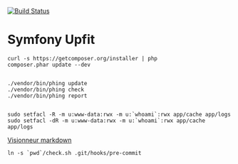 [![Build Status](https://secure.travis-ci.org/bpaulin/upfit.png?branch=master)](https://travis-ci.org/bpaulin/upfit)

Symfony Upfit
========================

    curl -s https://getcomposer.org/installer | php
    composer.phar update --dev


    ./vendor/bin/phing update
    ./vendor/bin/phing check
    ./vendor/bin/phing report


    sudo setfacl -R -m u:www-data:rwx -m u:`whoami`:rwx app/cache app/logs
    sudo setfacl -dR -m u:www-data:rwx -m u:`whoami`:rwx app/cache app/logs


[Visionneur markdown](http://daringfireball.net/projects/markdown/dingus)


    ln -s `pwd`/check.sh .git/hooks/pre-commit
